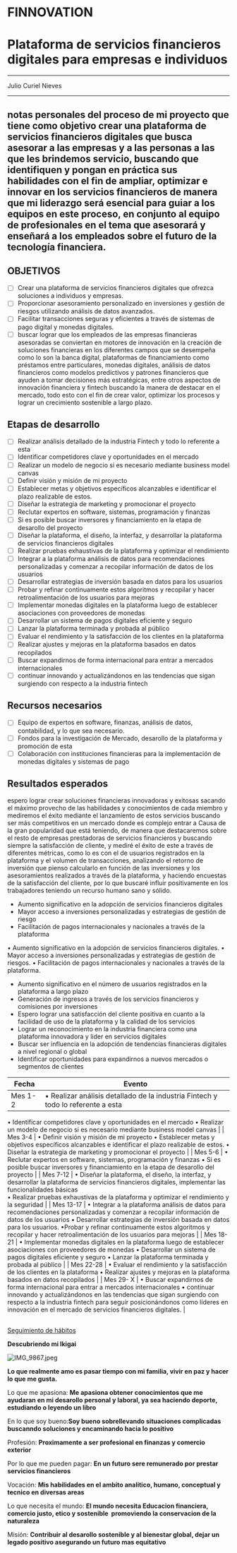 # FINNOVATION

# Plataforma de servicios financieros digitales para empresas e individuos

---

Julio Curiel Nieves

---

## notas personales del proceso de mi proyecto que tiene como objetivo crear una plataforma de servicios financieros digitales que busca asesorar a las empresas y a las personas a las que les brindemos servicio, buscando que identifiquen y pongan en práctica sus habilidades con el fin de ampliar, optimizar e innovar en los servicios financieros de manera que mi liderazgo será esencial para guiar a los equipos en este proceso, en conjunto al equipo de profesionales en el tema que asesorará y enseñará a los empleados sobre el futuro de la tecnología financiera.

## OBJETIVOS

- [ ]  Crear una plataforma de servicios financieros digitales que ofrezca soluciones a individuos y empresas.
- [ ]  Proporcionar asesoramiento personalizado en inversiones y gestión de riesgos utilizando análisis de datos avanzados.
- [ ]  Facilitar transacciones seguras y eficientes a través de sistemas de pago digital y monedas digitales.
- [ ]  buscar lograr que los empleados de las empresas financieras asesoradas se conviertan en motores de innovación en la creación de soluciones financieras en los diferentes campos que se desempeña como lo son la banca digital, plataformas de financiamiento como préstamos entre particulares, monedas digitales, análisis de datos financieros como modelos predictivos y patrones financieros que ayuden a tomar decisiones más estratégicas, entre otros aspectos de innovación financiera y fintech buscando la manera de destacar en el mercado, todo esto con el fin de crear valor, optimizar los procesos y lograr un crecimiento sostenible a largo plazo.

## Etapas de desarrollo

- [ ]  Realizar análisis detallado de la industria Fintech y todo lo referente a esta
- [ ]  Identificar competidores clave y oportunidades en el mercado
- [ ]  Realizar un modelo de negocio si es necesario mediante business model canvas
- [ ]  Definir visión y misión de mi proyecto
- [ ]  Establecer metas y objetivos específicos alcanzables e identificar el plazo realizable de estos.
- [ ]  Diseñar la estrategia de marketing y promocionar el proyecto
- [ ]  Reclutar expertos en software, sistemas, programación y finanzas
- [ ]  Si es posible buscar inversores y financiamiento en la etapa de desarollo del proyecto
- [ ]  Diseñar la plataforma, el diseño, la interfaz, y desarrollar la plataforma de servicios financieros digitales
- [ ]  Realizar pruebas exhaustivas de la plataforma y optimizar el rendimiento
- [ ]  Integrar a la plataforma análisis de datos para recomendaciones personalizadas y comenzar a recopilar información de datos de los usuarios
- [ ]  Desarrollar estrategias de inversión basada en datos para los usuarios
- [ ]  Probar y refinar continuamente estos algoritmos y recopilar y hacer retroalimentación de los usuarios para mejoras
- [ ]  Implementar monedas digitales en la plataforma luego de establecer asociaciones con proveedores de monedas
- [ ]  Desarrollar un sistema de pagos digitales eficiente y seguro
- [ ]  Lanzar la plataforma terminada y probada al público
- [ ]  Evaluar el rendimiento y la satisfacción de los clientes en la plataforma
- [ ]  Realizar ajustes y mejoras en la plataforma basados en datos recopilados
- [ ]  Buscar expandirnos de forma internacional para entrar a mercados internacionales
- [ ]  continuar innovando y actualizándonos en las tendencias que sigan surgiendo con respecto a la industria fintech

## Recursos necesarios

- [ ]  Equipo de expertos en software, finanzas, análisis de datos, contabilidad, y lo que sea necesario.
- [ ]  Fondos para la investigación de Mercado, desarollo de la plataforma y promoción de esta
- [ ]  Colaboración con instituciones financieras para la implementación de monedas digitales y sistemas de pago

## Resultados esperados

espero lograr crear soluciones financieras innovadoras y exitosas sacando el máximo provecho de las habilidades y conocimientos de cada miembro y mediremos el éxito mediante el lanzamiento de estos servicios buscando ser más competitivos en un mercado donde es complejo entrar a Causa de la gran popularidad que está teniendo, de manera que destacaremos sobre el resto de empresas prestadoras de servicios financieros y buscando siempre la satisfacción de cliente, y mediré el éxito de este a través de diferentes métricas, como lo es con el de usuarios registrados en la plataforma y el volumen de transacciones, analizando el retorno de inversión que pienso calcularlo en función de las inversiones y los asesoramientos realizados a través de la plataforma, y haciendo encuestas de la satisfacción del cliente, por lo que buscaré influir positivamente en los trabajadores teniendo un recurso humano sano y sólido.

- Aumento significativo en la adopción de servicios financieros digitales
- Mayor acceso a inversiones personalizadas y estrategias de gestión de riesgo
- Facilitación de pagos internacionales y nacionales a través de la plataforma

•      Aumento significativo en la adopción de servicios financieros digitales.
•	Mayor acceso a inversiones personalizadas y estrategias de gestión de riesgos.
•	Facilitación de pagos internacionales y nacionales a través de la plataforma.

- Aumento significativo en el número de usuarios registrados en la plataforma a largo plazo
- Generación de ingresos a través de los servicios financieros y comisiones por inversiones
- Espero lograr una satisfacción del cliente positiva en cuanto a la facilidad de uso de la plataforma y la calidad de los servicios
- Lograr un reconocimiento en la industria financiera como una plataforma innovadora y lider en servicios digitales
- Buscar ser influencia en la adopción de tendencias financieras digitales a nivel regional o global
- Identificar oportunidades para expandirnos a nuevos mercados o segmentos de clientes

| Fecha  | Evento |
| --- | --- |
| Mes 1-2 | • Realizar análisis detallado de la industria Fintech y todo lo referente a esta
•  Identificar competidores clave y oportunidades en el mercado
•  Realizar un modelo de negocio si es necesario mediante business model canvas |
| Mes 3-4 | • Definir visión y misión de mi proyecto
• Establecer metas y objetivos específicos alcanzables e identificar el plazo realizable de estos.
• Diseñar la estrategia de marketing y promocionar el proyecto |
| Mes 5-6 | • Reclutar expertos en software, sistemas, programación y finanzas
• Si es posible buscar inversores y financiamiento en la etapa de desarollo del proyecto |
| Mes 7-12 | • Diseñar la plataforma, el diseño, la interfaz, y desarrollar la plataforma de servicios financieros digitales, implementar las funcionalidades básicas                      
• Realizar pruebas exhaustivas de la plataforma y optimizar el rendimiento y la seguridad  |
| Mes 13-17 | • Integrar a la plataforma análisis de datos para recomendaciones personalizadas y comenzar a recopilar información de datos de los usuarios
• Desarrollar estrategias de inversión basada en datos para los usuarios.     •Probar y refinar continuamente estos algoritmos y recopilar y hacer retroalimentación de los usuarios para mejoras  |
| Mes 18-21 | • Implementar monedas digitales en la plataforma luego de establecer asociaciones con proveedores de monedas
• Desarrollar un sistema de pagos digitales eficiente y seguro
• Lanzar la plataforma terminada y probada al público |
| Mes 22-28 | • Evaluar el rendimiento y la satisfacción de los clientes en la plataforma
• Realizar ajustes y mejoras en la plataforma basados en datos recopilados |
| Mes 29- X | • Buscar expandirnos de forma internacional para entrar a mercados internacionales
• continuar innovando y actualizándonos en las tendencias que sigan surgiendo con respecto a la industria fintech para seguir posicionándonos como líderes en innovación en el mercado de servicios financieros digitales. |

## 

[Seguimiento de hábitos ](FINNOVATION%204e91e3a9c0c84675ac7321ff540fa057/Seguimiento%20de%20ha%CC%81bitos%20bd4b2e3eb071429588a4b484b357119a.csv)

**Descubriendo mi Ikigai**  

![IMG_9867.jpeg](FINNOVATION%204e91e3a9c0c84675ac7321ff540fa057/IMG_9867.jpeg)

**Lo que realmente amo es pasar tiempo con mi familia, vivir en paz y hacer lo que me gusta.**

Lo que me apasiona: **Me apasiona obtener conocimientos que me ayudaran en mi desarollo personal y laboral, ya sea haciendo deporte, estudiando o leyendo un libro**

En lo que soy bueno:**Soy bueno sobrellevando situaciones complicadas buscanndo soluciones y encaminando hacia lo positivo**

Profesión: **Proximamente a ser profesional en finanzas y comercio exterior**

Por lo que me pueden pagar: **En un futuro sere remunerado por prestar servicios financieros**

Vocación: **Mis habilidades en el ambito analitico, humano, conceptual y tecnico en diversas areas**

Lo que necesita el mundo: **El mundo necesita Educacion financiera, comercio justo, etico y sostenible  promoviendo la conservacion de la naturaleza**

Misión: **Contribuir al desarollo sostenible y al bienestar global, dejar un legado positivo asegurando un futuro mas equitativo**